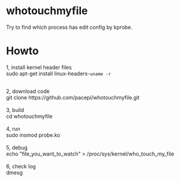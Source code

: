 # whotouchmyfile
Try to find which process has edit config by kprobe.</br>

# Howto
1, install kernel header files</br>
	sudo apt-get install linux-headers-`uname -r`</br>

</br>
2, download code</br>
	git clone https://github.com/pacepi/whotouchmyfile.git</br>

</br>
3, build</br>
	cd whotouchmyfile</br>

</br>
4, run</br>
	sudo insmod probe.ko</br>

</br>
5, debug</br>
	echo "file_you_want_to_watch" > /proc/sys/kernel/who_touch_my_file</br>

</br>
6, check log</br>
	dmesg</br>
